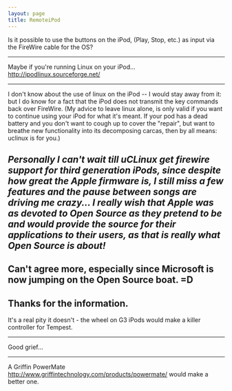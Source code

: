 ```yaml
---
layout: page
title: RemoteiPod
---
```


Is it possible to use the buttons on the iPod, (Play, Stop, etc.) as input via the FireWire cable for the OS?

----

Maybe if you're running Linux on your iPod... http://ipodlinux.sourceforge.net/

----

I don't know about the use of linux on the iPod -- I would stay away from it: but I do know for a fact that the iPod does not transmit the key commands back over FireWire.
(My advice to leave linux alone, is only valid if you want to continue using your iPod for what it's meant.  If your pod has a dead battery and you don't want to cough up to cover the "repair", but want to breathe new functionality into its decomposing carcas, then by all means: uclinux is for you.)

*Personally I can't wait till uCLinux get firewire support for third generation iPods, since despite how great the Apple firmware is, I still miss a few features and the pause between songs are driving me crazy... I really wish that Apple was as devoted to Open Source as they pretend to be and would provide the source for their applications to their users, as that is really what Open Source is about!*
----
Can't agree more, especially since Microsoft is now jumping on the Open Source boat. =D
----
Thanks for the information.
----
It's a real pity it doesn't - the wheel on G3 iPods would make a killer controller for Tempest.

----

Good grief...

----
A Griffin PowerMate http://www.griffintechnology.com/products/powermate/ would make a better one.

